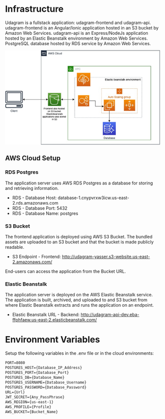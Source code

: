 # Infrastructure

Udagram is a fullstack application: udagram-frontend and udagram-api.
udagram-frontend is an Angular/Ionic application hosted in an S3 bucket by Amazon Web Services.
udagram-api is an Express/NodeJs application hosted by an Elastic Beanstalk environment by Amazon Web Services.
PostgreSQL database hosted by RDS service by Amazon Web Services.

![infrastructure Digram](Screenshots/infrastructure.jpg)

## AWS Cloud Setup

### RDS Postgres

The application server uses AWS RDS Postgres as a database for storing and retrieving information.

- RDS - Database Host: database-1.cnypvrxw3icw.us-east-2.rds.amazonaws.com
- RDS - Database Port: 5432
- RDS - Database Name: postgres

### S3 Bucket

The frontend application is deployed using AWS S3 Bucket. The bundled assets are uploaded to an S3 bucket and that
the bucket is made publicly readable.

- S3 Endpoint - Frontend: <http://udagram-yasser.s3-website.us-east-2.amazonaws.com/>

End-users can access the application from the Bucket URL.

### Elastic Beanstalk

The application server is deployed on the AWS Elastic Beanstalk service. The application is built, archived, and uploaded
to and S3 bucket from where Elastic Beanstalk extracts and runs the application on an endpoint.

- Elastic Beanstalk URL - Backend: <http://udagram-api-dev.eba-ffphfaew.us-east-2.elasticbeanstalk.com/>

# Environment Variables

Setup the following variables in the .env file or in the cloud environments:

```text
PORT=8080
POSTGRES_HOST={Database_IP_Address}
POSTGRES_PORT={Database_Port}
POSTGRES_DB={Database_Name}
POSTGRES_USERNAME={Database_Username}
POSTGRES_PASSWORD={Database_Password}
URL={Url}
JWT_SECRET={Any_PassPhrase}
AWS_REGION={us-east-1}
AWS_PROFILE={Profile}
AWS_BUCKET={Bucket_Name}
```
